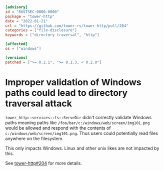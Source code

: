 ```toml
[advisory]
id = "RUSTSEC-0000-0000"
package = "tower-http"
date = "2022-01-21"
url = "https://github.com/tower-rs/tower-http/pull/204"
categories = ["file-disclosure"]
keywords = ["directory traversal", "http"]

[affected]
os = ["windows"]

[versions]
patched = [">= 0.2.1", ">= 0.1.3, < 0.2.0"]
```

# Improper validation of Windows paths could lead to directory traversal attack

`tower_http::services::fs::ServeDir` didn't correctly validate Windows paths
meaning paths like `/foo/bar/c:/windows/web/screen/img101.png` would be allowed
and respond with the contents of `c:/windows/web/screen/img101.png`. Thus users
could potentially read files anywhere on the filesystem.

This only impacts Windows. Linux and other unix likes are not impacted by this.

See [tower-http#204] for more details.

[tower-http#204]: https://github.com/tower-rs/tower-http/pull/204
